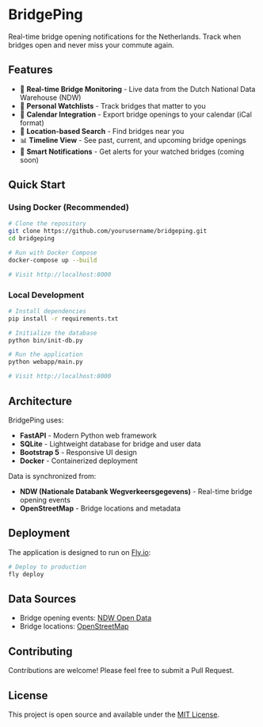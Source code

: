 # BridgePing

Real-time bridge opening notifications for the Netherlands. Track when bridges open and never miss your commute again.

## Features

- 🌉 **Real-time Bridge Monitoring** - Live data from the Dutch National Data Warehouse (NDW)
- 👤 **Personal Watchlists** - Track bridges that matter to you
- 📅 **Calendar Integration** - Export bridge openings to your calendar (iCal format)
- 📍 **Location-based Search** - Find bridges near you
- 📊 **Timeline View** - See past, current, and upcoming bridge openings
- 🔔 **Smart Notifications** - Get alerts for your watched bridges (coming soon)

## Quick Start

### Using Docker (Recommended)

```bash
# Clone the repository
git clone https://github.com/yourusername/bridgeping.git
cd bridgeping

# Run with Docker Compose
docker-compose up --build

# Visit http://localhost:8000
```

### Local Development

```bash
# Install dependencies
pip install -r requirements.txt

# Initialize the database
python bin/init-db.py

# Run the application
python webapp/main.py

# Visit http://localhost:8000
```

## Architecture

BridgePing uses:
- **FastAPI** - Modern Python web framework
- **SQLite** - Lightweight database for bridge and user data
- **Bootstrap 5** - Responsive UI design
- **Docker** - Containerized deployment

Data is synchronized from:
- **NDW (Nationale Databank Wegverkeersgegevens)** - Real-time bridge opening events
- **OpenStreetMap** - Bridge locations and metadata

## Deployment

The application is designed to run on [Fly.io](https://fly.io):

```bash
# Deploy to production
fly deploy
```

## Data Sources

- Bridge opening events: [NDW Open Data](https://www.ndw.nu/onderwerpen/open-data/)
- Bridge locations: [OpenStreetMap](https://www.openstreetmap.org/)

## Contributing

Contributions are welcome! Please feel free to submit a Pull Request.

## License

This project is open source and available under the [MIT License](LICENSE).
